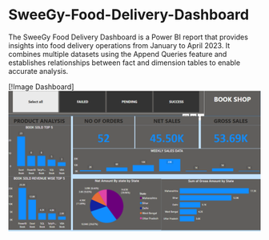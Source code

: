# SweeGy-Food-Delivery-Dashboard
The SweeGy Food Delivery Dashboard is a Power BI report that provides insights into food delivery operations from January to April 2023. It combines multiple datasets using the Append Queries feature and establishes relationships between fact and dimension tables to enable accurate analysis.

[!Image Dashboard]
<img src="https://github.com/Nishith2025/BOOK-SHOP-DASHBOARD/blob/8c5ed3026322f3b34d42e0f51fd214084af851b7/Screenshot%202025-03-11%20170902.png" alt="Image Description" width="800">
